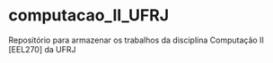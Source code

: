 # computacao_II_UFRJ
Repositório para armazenar os trabalhos da disciplina Computação II [EEL270] da UFRJ
